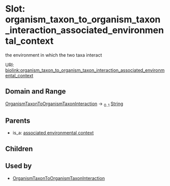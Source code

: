 
# Slot: organism_taxon_to_organism_taxon_interaction_associated_environmental_context


the environment in which the two taxa interact

URI: [biolink:organism_taxon_to_organism_taxon_interaction_associated_environmental_context](https://w3id.org/biolink/vocab/organism_taxon_to_organism_taxon_interaction_associated_environmental_context)


## Domain and Range

[OrganismTaxonToOrganismTaxonInteraction](OrganismTaxonToOrganismTaxonInteraction.md) &#8594;  <sub>0..1</sub> [String](types/String.md)

## Parents

 *  is_a: [associated environmental context](associated_environmental_context.md)

## Children


## Used by

 * [OrganismTaxonToOrganismTaxonInteraction](OrganismTaxonToOrganismTaxonInteraction.md)

